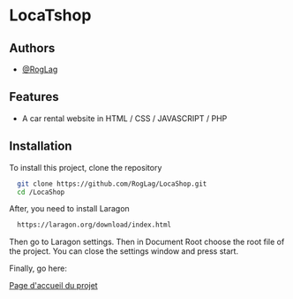 
# LocaTshop




## Authors

- [@RogLag](https://www.github.com/RogLag)


## Features

- A car rental website in HTML / CSS / JAVASCRIPT / PHP

## Installation

To install this project, clone the repository

```bash
  git clone https://github.com/RogLag/LocaShop.git
  cd /LocaShop
```

After, you need to install Laragon

```bash
  https://laragon.org/download/index.html
```

Then go to Laragon settings. 
Then in Document Root choose the root file of the project. 
You can close the settings window and press start.

Finally, go here:
    
[Page d'accueil du projet](localhost/Welcome.php)

    
